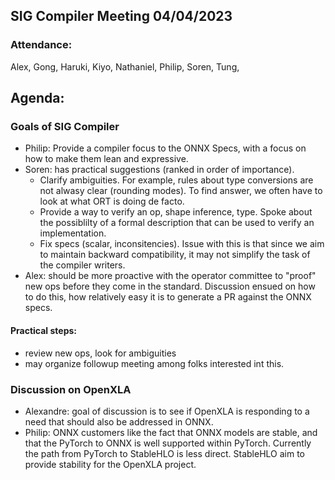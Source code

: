 ## SIG Compiler Meeting 04/04/2023

### Attendance:
Alex, Gong, Haruki, Kiyo, Nathaniel, Philip, Soren, Tung,   

## Agenda:

### Goals of SIG Compiler
- Philip: Provide a compiler focus to the ONNX Specs, with a focus on how to make them lean and expressive. 
- Soren: has practical suggestions (ranked in order of importance).
  - Clarify ambiguities. For example, rules about type conversions are not alwasy clear (rounding modes). To find answer, we often have to look at what ORT is doing de facto.
  - Provide a way to verify an op, shape inference, type. Spoke about the possiblilty of a formal description that can be used to verify an implementation.
  - Fix specs (scalar, inconsitencies). Issue with this is that since we aim to maintain backward compatibility, it may not simplify the task of the compiler writers.
- Alex: should be more proactive with the operator committee to "proof" new ops before they come in the standard. Discussion ensued on how to do this, how relatively easy it is to generate a PR against the ONNX specs.

#### Practical steps:
- review new ops, look for ambiguities
- may organize followup meeting among folks interested int this.
  
### Discussion on OpenXLA
- Alexandre: goal of discussion is to see if OpenXLA is responding to a need that should also be addressed in ONNX.
- Philip: ONNX customers like the fact that ONNX models are stable, and that the PyTorch to ONNX is well supported within PyTorch. Currently the path from PyTorch to StableHLO is less direct. StableHLO aim to provide stability for the OpenXLA project.
